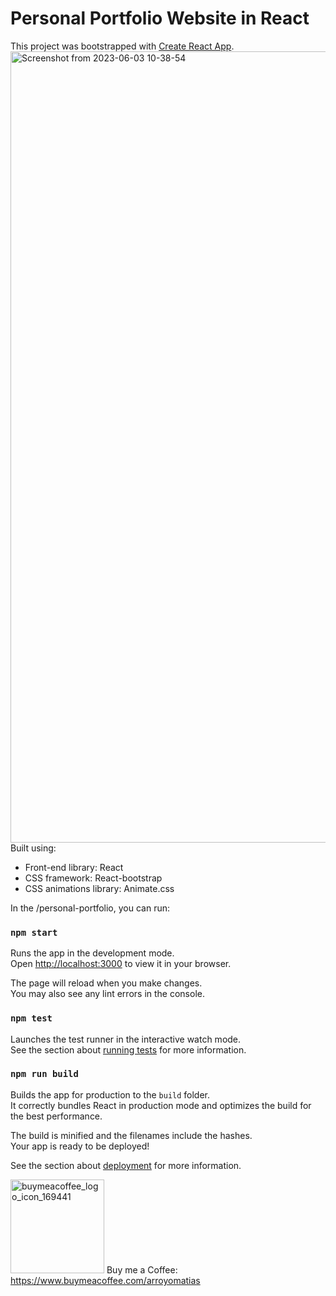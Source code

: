 # Personal Portfolio Website in React

This project was bootstrapped with [Create React App](https://github.com/facebook/create-react-app).
<img width="1266" alt="Screenshot from 2023-06-03 10-38-54" src="https://github.com/matiasarroyo1978/Portfolio-Template/assets/108367562/d52da2bb-9af4-482f-9932-f080979f20ab">
Built using:

- Front-end library: React
- CSS framework: React-bootstrap
- CSS animations library: Animate.css

In the /personal-portfolio, you can run:

### `npm start`

Runs the app in the development mode.\
Open [http://localhost:3000](http://localhost:3000) to view it in your browser.

The page will reload when you make changes.\
You may also see any lint errors in the console.

### `npm test`

Launches the test runner in the interactive watch mode.\
See the section about [running tests](https://facebook.github.io/create-react-app/docs/running-tests) for more information.

### `npm run build`

Builds the app for production to the `build` folder.\
It correctly bundles React in production mode and optimizes the build for the best performance.

The build is minified and the filenames include the hashes.\
Your app is ready to be deployed!

See the section about [deployment](https://facebook.github.io/create-react-app/docs/deployment) for more information.

<span><img width="150" heigh="150" alt="buymeacoffee_logo_icon_169441" src="https://github.com/matiasarroyo1978/Portfolio-Template/assets/108367562/154076a6-028d-4c0d-9c9c-b8a084d7c621"> Buy me a Coffee: https://www.buymeacoffee.com/arroyomatias<span/> 

